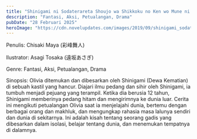 ```yaml
---
title: "Shinigami ni Sodaterareta Shoujo wa Shikkoku no Ken wo Mune ni Idaku Bahasa Indonesia"
description: "Fantasi, Aksi, Petualangan, Drama"
pubDate: "28 Februari 2025"
heroImage: "https://cdn.novelupdates.com/images/2019/09/shinigami_sodaterareta_1d.jpg"
---
```


Penulis: Chisaki Maya (彩峰舞人)

Ilustrator: Asagi Tosaka (遠坂あさぎ)

Genre: Fantasi, Aksi, Petualangan, Drama

Sinopsis: Olivia ditemukan dan dibesarkan oleh Shinigami (Dewa Kematian) di sebuah kastil yang hancur. Diajari ilmu pedang dan sihir oleh Shinigami, ia tumbuh menjadi pejuang yang terampil. Ketika dia berusia 12 tahun, Shinigami memberinya pedang hitam dan mengirimnya ke dunia luar. Cerita ini mengikuti petualangan Olivia saat ia menjelajahi dunia, bertemu dengan berbagai orang dan makhluk, dan mengungkap rahasia masa lalunya sendiri dan dunia di sekitarnya. Ini adalah kisah tentang seorang gadis yang dibesarkan dalam isolasi, belajar tentang dunia, dan menemukan tempatnya di dalamnya.
